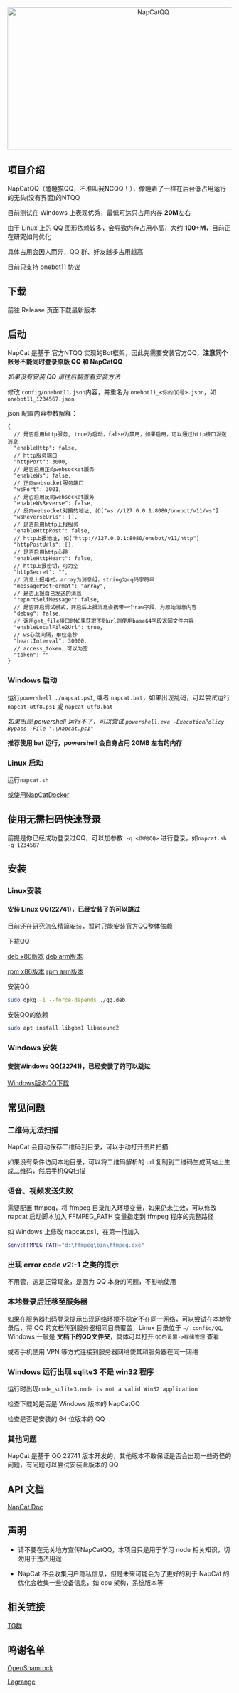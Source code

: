 <div align="center">
  <img src="https://socialify.git.ci/NapNeko/NapCatQQ/image?description=1&language=1&logo=https%3A%2F%2Fraw.githubusercontent.com%2FNapNeko%2FNapCatQQ%2Fmain%2Flogo.png&name=1&stargazers=1&theme=Auto" alt="NapCatQQ" width="640" height="320" />
</div>

## 项目介绍

NapCatQQ（瞌睡猫QQ，不准叫我NCQQ！），像睡着了一样在后台低占用运行的无头(没有界面)的NTQQ

目前测试在 Windows 上表现优秀，最低可达只占用内存 **20M**左右

由于 Linux 上的 QQ 图形依赖较多，会导致内存占用小高，大约 **100+M**，目前正在研究如何优化

具体占用会因人而异，QQ 群、好友越多占用越高

目前只支持 onebot11 协议

## 下载

前往 Release 页面下载最新版本

## 启动

NapCat 是基于 官方NTQQ 实现的Bot框架，因此先需要安装官方QQ，**注意同个账号不能同时登录原版 QQ 和 NapCatQQ**

*如果没有安装 QQ 请往后翻查看安装方法*

修改 `config/onebot11.json`内容，并重名为 `onebot11_<你的QQ号>.json`，如`onebot11_1234567.json`

json 配置内容参数解释：

```json5
{
  // 是否启用http服务, true为启动，false为禁用，如果启用，可以通过http接口发送消息
  "enableHttp": false,
  // http服务端口
  "httpPort": 3000,
  // 是否启用正向websocket服务
  "enableWs": false,
  // 正向websocket服务端口
  "wsPort": 3001,
  // 是否启用反向websocket服务
  "enableWsReverse": false,
  // 反向websocket对接的地址, 如["ws://127.0.0.1:8080/onebot/v11/ws"]
  "wsReverseUrls": [],
  // 是否启用http上报服务
  "enableHttpPost": false,
  // http上报地址, 如["http://127.0.0.1:8080/onebot/v11/http"]
  "httpPostUrls": [],
  // 是否启用http心跳
  "enableHttpHeart": false,
  // http上报密钥，可为空
  "httpSecret": "",
  // 消息上报格式，array为消息组，string为cq码字符串
  "messagePostFormat": "array",
  // 是否上报自己发送的消息
  "reportSelfMessage": false,
  // 是否开启调试模式，开启后上报消息会携带一个raw字段，为原始消息内容
  "debug": false,
  // 调用get_file接口时如果获取不到url则使用base64字段返回文件内容
  "enableLocalFile2Url": true,
  // ws心跳间隔，单位毫秒
  "heartInterval": 30000,
  // access_token，可以为空
  "token": ""
}

```

### Windows 启动

运行`powershell ./napcat.ps1`, 或者 `napcat.bat`，如果出现乱码，可以尝试运行`napcat-utf8.ps1` 或 `napcat-utf8.bat`

*如果出现 powershell 运行不了，可以尝试 `powershell.exe -ExecutionPolicy Bypass -File ".\napcat.ps1"`*

**推荐使用 bat 运行，powershell 会自身占用 20MB 左右的内存**

### Linux 启动

运行`napcat.sh`

或使用[NapCatDocker](https://github.com/NapNeko/NapCat-Docker)

## 使用无需扫码快速登录

前提是你已经成功登录过QQ，可以加参数` -q <你的QQ>` 进行登录，如`napcat.sh -q 1234567`

## 安装

### Linux安装

#### 安装 Linux QQ(22741)，已经安装了的可以跳过

目前还在研究怎么精简安装，暂时只能安装官方QQ整体依赖

下载QQ
 
[deb x86版本](https://dldir1.qq.com/qqfile/qq/QQNT/Linux/QQ_3.2.7_240403_amd64_01.deb)
[deb arm版本](https://dldir1.qq.com/qqfile/qq/QQNT/Linux/QQ_3.2.7_240403_arm64_01.deb)

[rpm x86版本](https://dldir1.qq.com/qqfile/qq/QQNT/Linux/QQ_3.2.7_240403_x86_64_01.rpm)
[rpm arm版本](https://dldir1.qq.com/qqfile/qq/QQNT/Linux/QQ_3.2.7_240403_aarch64_01.rpm)

安装QQ
```bash
sudo dpkg -i --force-depends ./qq.deb
```

安装QQ的依赖
```bash
sudo apt install libgbm1 libasound2
```

### Windows 安装

#### 安装Windows QQ(22741)，已经安装了的可以跳过

[Windows版本QQ下载](https://dldir1.qq.com/qqfile/qq/QQNT/Windows/QQ_9.9.9_240403_x64_01.exe)

## 常见问题

### 二维码无法扫描

NapCat 会自动保存二维码到目录，可以手动打开图片扫描

如果没有条件访问本地目录，可以将二维码解析的 url 复制到二维码生成网站上生成二维码，然后手机QQ扫描

### 语音、视频发送失败

需要配置 ffmpeg，将 ffmpeg 目录加入环境变量，如果仍未生效，可以修改 napcat 启动脚本加入 FFMPEG_PATH 变量指定到 ffmpeg
程序的完整路径

如 Windows 上修改 napcat.ps1，在第一行加入

```powershell
$env:FFMPEG_PATH="d:\ffmpeg\bin\ffmpeg.exe"
```
### 出现 error code v2:-1 之类的提示

不用管，这是正常现象，是因为 QQ 本身的问题，不影响使用

### 本地登录后迁移至服务器

如果在服务器扫码登录提示出现网络环境不稳定不在同一网络，可以尝试在本地登录后，将 QQ 的文档传到服务器相同目录覆盖，Linux 目录位于 `~/.config/QQ`, Windows 一般是 **文档下的QQ文件夹**，具体可以打开 `QQ的设置->存储管理` 查看

或者手机使用 VPN 等方式连接到服务器网络使其和服务器在同一网络

### Windows 运行出现 sqlite3 不是 win32 程序

运行时出现`node_sqlite3.node is not a valid Win32 application`

检查下载的是否是 Windows 版本的 NapCatQQ

检查是否是安装的 64 位版本的 QQ

### 其他问题

NapCat 是基于 QQ 22741 版本开发的，其他版本不敢保证是否会出现一些奇怪的问题，有问题可以尝试安装此版本的 QQ

## API 文档

[NapCat Doc](https://napneko.github.io/)

## 声明

* 请不要在无关地方宣传NapCatQQ，本项目只是用于学习 node 相关知识，切勿用于违法用途

* NapCat 不会收集用户隐私信息，但是未来可能会为了更好的利于 NapCat 的优化会收集一些设备信息，如 cpu 架构，系统版本等
  
## 相关链接

[TG群](https://t.me/+nLZEnpne-pQ1OWFl)

## 鸣谢名单

[OpenShamrock]()

[Lagrange]()

<!-- 
QQ群：545402644
-->
